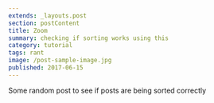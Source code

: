 ```yaml
---
extends: _layouts.post
section: postContent
title: Zoom
summary: checking if sorting works using this
category: tutorial
tags: rant
image: /post-sample-image.jpg
published: 2017-06-15
---
```


Some random post to see if posts are being sorted correctly
